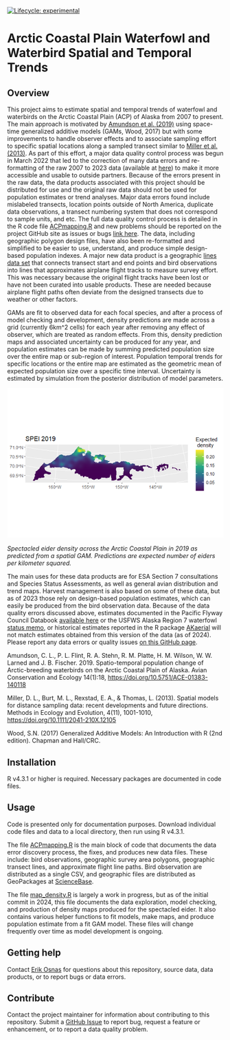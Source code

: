 <!-- badges: start -->

<!-- For more info: https://usethis.r-lib.org/reference/badges.html -->

[![Lifecycle: experimental](https://img.shields.io/badge/lifecycle-experimental-orange.svg)](https://lifecycle.r-lib.org/articles/stages.html#experimental)

<!-- badges: end -->

# Arctic Coastal Plain Waterfowl and Waterbird Spatial and Temporal Trends

## Overview

This project aims to estimate spatial and temporal trends of waterfowl and waterbirds on the Arctic Coastal Plain (ACP) of Alaska from 2007 to present. The main approach is motivated by [Amundson et al. (2019)](https://doi.org/10.5751/ACE-01383-140118) using space-time generalized additive models (GAMs, Wood, 2017) but with some improvements to handle observer effects and to associate sampling effort to specific spatial locations along a sampled transect similar to [Miller et al. (2013)](https://doi.org/10.1111/2041-210X.12105). As part of this effort, a major data quality control process was begun in March 2022 that led to the correction of many data errors and re-formatting of the raw 2007 to 2023 data (available at [here](https://www.sciencebase.gov/catalog/item/65373af6d34ee4b6e05bb8c4)) to make it more accessible and usable to outside partners. Because of the errors present in the raw data, the data products associated with this project should be distributed for use and the original raw data should not be used for population estimates or trend analyses. Major data errors found include mislabeled transects, location points outside of North America, duplicate data observations, a transect numbering system that does not correspond to sample units, and etc. The full data quality control process is detailed in the R code file [ACPmapping.R](https://github.com/USFWS/ACP-Mapping/blob/main/ACPmapping.R) and new problems should be reported on the project GitHub site as issues or bugs [link here](https://github.com/USFWS/ACP-Mapping/issues). The data, including geographic polygon design files, have also been re-formatted and simplified to be easier to use, understand, and produce simple design-based population indexes. A major new data product is a geographic [lines data set]() that  connects transect start and end points and bird observations into lines that approximates airplane flight tracks to measure survey effort. This was necessary because the original flight tracks have been lost or have not been curated into usable products. These are needed because airplane flight paths often deviate from the designed transects due to weather or other factors.

GAMs are fit to observed data for each focal species, and after a process of model checking and development, density predictions are made across a grid (currently 6km^2 cells) for each year after removing any effect of observer, which are treated as random effects. From this, density prediction maps and associated uncertainty can be produced for any year, and population estimates can be made by summing predicted population size over the entire map or sub-region of interest. Population temporal trends for specific locations or the entire map are estimated as the geometric mean of expected population size over a specific time interval. Uncertainty is estimated by simulation from the posterior distribution of model parameters.

![](SPEI_2019.png)  

*Spectacled eider density across the Arctic Coastal Plain in 2019 as predicted from a spatial GAM. Predictions are expected number of eiders per kilometer squared.*

The main uses for these data products are for ESA Section 7 consultations and Species Status Assessments, as well as general avian distribution and trend maps. Harvest management is also based on some of these data, but as of 2023 those rely on design-based population estimates, which can easily be produced from the bird observation data. Because of the data quality errors discussed above, estimates documented in the Pacific Flyway Council Databook [available here](https://www.pacificflyway.gov/Documents.asp) or the USFWS Alaska Region 7 waterfowl [status memo](https://www.sciencebase.gov/catalog/item/64caee10d34e70357a355a17), or historical estimates reported in the R package [AKaerial](https://github.com/USFWS/AKaerial) will not match estimates obtained from this version of the data (as of 2024). Please report any data errors or quality issues [on this GitHub page](https://github.com/USFWS/ACP-Mapping/issues).  

Amundson, C. L., P. L. Flint, R. A. Stehn, R. M. Platte, H. M. Wilson, W. W. Larned and J. B. Fischer. 2019. Spatio-temporal population change of Arctic-breeding waterbirds on the Arctic Coastal Plain of Alaska. Avian Conservation and Ecology 14(1):18, https://doi.org/10.5751/ACE-01383-140118

Miller, D. L., Burt, M. L., Rexstad, E. A., & Thomas, L. (2013). Spatial models for distance sampling data: recent developments and future directions. Methods in Ecology and Evolution, 4(11), 1001-1010, https://doi.org/10.1111/2041-210X.12105

Wood, S.N. (2017) Generalized Additive Models: An Introduction with R (2nd edition). Chapman and Hall/CRC.

## Installation

R v4.3.1 or higher is required. Necessary packages are documented in code files. 

## Usage

Code is presented only for documentation purposes. Download individual code files and data to a local directory, then run using R v4.3.1. 

The file [ACPmapping.R](https://github.com/USFWS/ACP-Mapping/blob/main/ACPmapping.R) is the main block of code that documents the data error discovery process, the fixes, and produces new data files. These include: bird observations, geographic survey area polygons, geographic transect lines, and approximate flight line paths. Bird observation are distributed as a single CSV, and geographic files are distributed as GeoPackages at [ScienceBase](https://www.sciencebase.gov/catalog/item/645bfee5d34ec179a83822eb).  

The file [map_density.R](https://github.com/USFWS/ACP-Mapping/blob/main/map_density.R) is largely a work in progress, but as of the initial commit in 2024, this file documents the data exploration, model checking, and production of density maps produced for the spectacled eider. It also contains various helper functions to fit models, make maps, and produce population estimate from a fit GAM model. These files will change frequently over time as model development is ongoing.   

## Getting help

Contact [Erik Osnas](mailto:Erik_Osnas@fws.gov) for questions about this repository, source data, data products, or to report bugs or data errors. 

## Contribute

Contact the project maintainer for information about contributing to this repository. Submit a [GitHub Issue](https://github.com/USFWS/ACP-Mapping/issues) to report bug, request a feature or enhancement, or to report a data quality problem.

